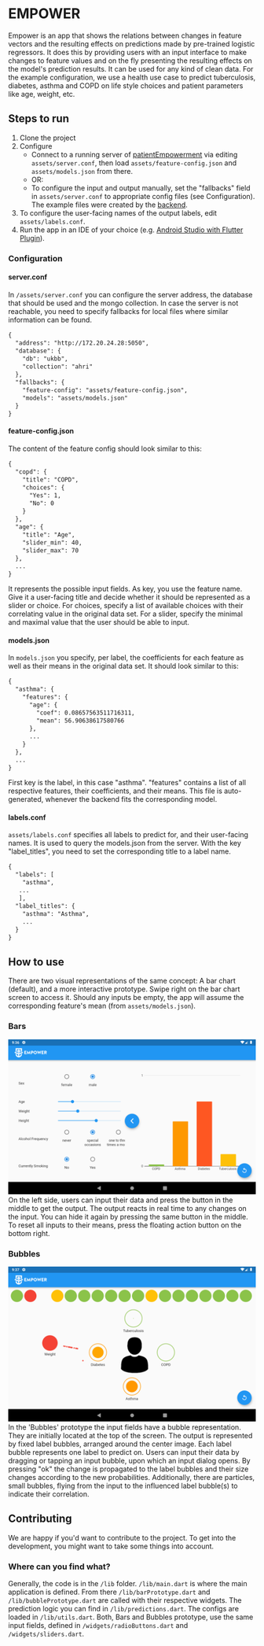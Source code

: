 # EMPOWER

Empower is an app that shows the relations between changes in feature vectors and the resulting effects on predictions made by pre-trained logistic regressors. It does this by providing users with an input interface to make changes to feature values and on the fly presenting the resulting effects on the model's prediction results.
It can be used for any kind of clean data. For the example configuration, we use a health use case to predict tuberculosis, diabetes, asthma and COPD on life style choices and patient parameters like age, weight, etc.

## Steps to run
1. Clone the project
2. Configure
    * Connect to a running server of [patientEmpowerment](https://github.com/patientempowerment/patientEmpowerment) via editing `assets/server.conf`, then load `assets/feature-config.json` and `assets/models.json` from there. 
    * OR:
    * To configure the input and output manually, set the "fallbacks" field in `assets/server.conf` to appropriate config files (see Configuration).
The example files were created by the [backend](https://github.com/KBorchar/patientEmpowerment).
3. To configure the user-facing names of the output labels, edit `assets/labels.conf`.
4. Run the app in an IDE of your choice (e.g. [Android Studio with Flutter Plugin](https://androiddvlpr.com/flutter-android-studio/)).

### Configuration
#### server.conf
In `/assets/server.conf` you can configure the server address, the database that should be used and the mongo collection. In case the server is not reachable, you need to specify fallbacks for local files where similar information can be found.
```
{
  "address": "http://172.20.24.28:5050",
  "database": {
    "db": "ukbb",
    "collection": "ahri"
  },
  "fallbacks": {
    "feature-config": "assets/feature-config.json",
    "models": "assets/models.json"
  }
}
```

#### feature-config.json
The content of the feature config should look similar to this:
```
{
  "copd": {
    "title": "COPD",
    "choices": {
      "Yes": 1,
      "No": 0
    }
  },
  "age": {
    "title": "Age",
    "slider_min": 40,
    "slider_max": 70
  },
  ...
}
```
It represents the possible input fields.
As key, you use the feature name. Give it a user-facing title and decide whether it should be represented as a slider or choice. For choices, specify a list of available choices with their correlating value in the original data set. For a slider, specify the minimal and maximal value that the user should be able to input.

#### models.json
In `models.json` you specify, per label, the coefficients for each feature as well as their means in the original data set. It should look similar to this:
```
{
  "asthma": {
    "features": {
      "age": {
        "coef": 0.08657563511716311, 
        "mean": 56.90638617580766
      },
      ...
    }
  },
  ...
}
```
First key is the label, in this case "asthma". "features" contains a list of all respective features, their coefficients, and their means.  This file is auto-generated, whenever the backend fits the corresponding model.

#### labels.conf
`assets/labels.conf` specifies all labels to predict for, and their user-facing names. It is used to query the models.json from the server.
With the key "label_titles", you need to set the corresponding title to a label name.

```
{
  "labels": [
  	"asthma",
   ...
   ],
  "label_titles": {
    "asthma": "Asthma",
    ...
  }
}
```


## How to use
There are two visual representations of the same concept: A bar chart (default), and a more interactive prototype. Swipe right on the bar chart screen to access it.
Should any inputs be empty, the app will assume the corresponding feature's mean (from `assets/models.json`).

### Bars
![Alt text](/assets/bars_prototype.png "Bars Prototype")
On the left side, users can input their data and press the button in the middle to get the output. The output reacts in real time to any changes on the input. You can hide it again by pressing the same button in the middle. To reset all inputs to their means, press the floating action button on the bottom right.

### Bubbles
![Alt text](/assets/bubbles_prototype.png "Bubbles Prototype")
In the 'Bubbles' prototype the input fields have a bubble representation. They are initially located at the top of the screen. The output is represented by fixed label bubbles, arranged around the center image. Each label bubble represents one label to predict on. Users can input their data by dragging or tapping an input bubble, upon which an input dialog opens. By pressing "ok" the change is propagated to the label bubbles and their size changes according to the new probabilities. Additionally, there are particles, small bubbles, flying from the input to the influenced label bubble(s) to indicate their correlation.


## Contributing
We are happy if you'd want to contribute to the project. To get into the development, you might want to take some things into account.

### Where can you find what?
Generally, the code is in the `/lib` folder. `/lib/main.dart` is where the main application is defined. From there `/lib/barPrototype.dart` and `/lib/bubblePrototype.dart` are called with their respective widgets.
The prediction logic you can find in `/lib/predictions.dart`. The configs are loaded in `/lib/utils.dart`.
Both, Bars and Bubbles prototype, use the same input fields, defined in `/widgets/radioButtons.dart` and `/widgets/sliders.dart`.

